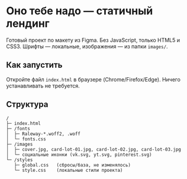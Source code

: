 # Оно тебе надо — статичный лендинг

Готовый проект по макету из Figma. Без JavaScript, только HTML5 и CSS3. Шрифты — локальные, изображения — из папки `images/`.

## Как запустить
Откройте файл `index.html` в браузере (Chrome/Firefox/Edge). Ничего устанавливать не требуется.

## Структура
```
/
├─ index.html
├─ /fonts
│  ├─ Raleway-*.woff2, .woff
│  └─ fonts.css
├─ /images
│  ├─ cover.jpg, card-lot-01.jpg, card-lot-02.jpg, card-lot-03.jpg
│  └─ социальные иконки (vk.svg, yt.svg, pinterest.svg)
└─ /styles
   ├─ global.css   (сбросы/база, не изменялось)
   └─ style.css    (локальные стили проекта)
```
